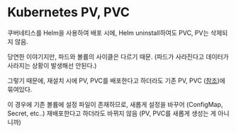 # Kubernetes PV, PVC



쿠버네티스를 Helm을 사용하여 배포 시에, Helm uninstall하여도 PVC, PV는 삭제되지 않음.

당연한 이야기지만, 파드와 볼륨의 사이클은 다르기 때문. (파드가 사라진다고 데이터가 사라지는 상황이 발생해선 안된다.)

그렇기 때문에, 재설치 시에 PV, PVC를 배포한다고 하더라도 기존 PV, PVC ([참조](https://bcho.tistory.com/1306))에 묶여있다.

이 경우에 기존 볼륨에 설정 파일이 존재하므로, 새롭게 설정을 바꾸어 (ConfigMap, Secret, etc..) 재배포한다고 하더라도 바뀌지 않음 (PV, PVC를 새롭게 생성는 게 아니니까)
